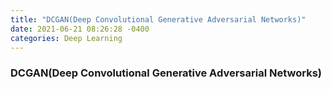 ```yaml
---
title: "DCGAN(Deep Convolutional Generative Adversarial Networks)"
date: 2021-06-21 08:26:28 -0400
categories: Deep Learning
---
```


### DCGAN(Deep Convolutional Generative Adversarial Networks)

<br>
<br>
<br>
<br>
<br>
<br>
